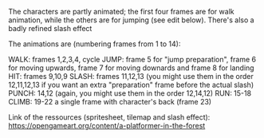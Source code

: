 The characters are partly animated; the first four frames are for walk animation, while the others are 
for jumping (see edit below). 
There's also a badly refined slash effect

The animations are (numbering frames from 1 to 14):

WALK: frames 1,2,3,4, cycle
JUMP: frame 5 for "jump preparation", frame 6 for moving upwards, frame 7 for moving downards and frame 8 for landing
HIT: frames 9,10,9
SLASH: frames 11,12,13 (you might use them in the order 12,11,12,13 if you want an extra "preparation" frame before the actual slash)
PUNCH: 14,12 (again, you might use them in the order 12,14,12)
RUN: 15-18
CLIMB: 19-22
a single frame with character's back (frame 23)

Link of the ressources (spritesheet, tilemap and slash effect): https://opengameart.org/content/a-platformer-in-the-forest